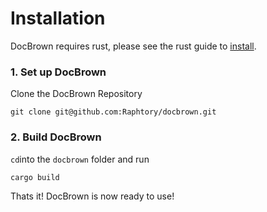 # Installation

DocBrown requires rust, please see the rust guide to [install](https://doc.rust-lang.org/stable/book/ch01-01-installation.html). 

### 1. Set up DocBrown 

Clone the DocBrown Repository

```
git clone git@github.com:Raphtory/docbrown.git

```

### 2. Build DocBrown

`cd`into the `docbrown` folder and run 

```
cargo build
```

Thats it! DocBrown is now ready to use!
